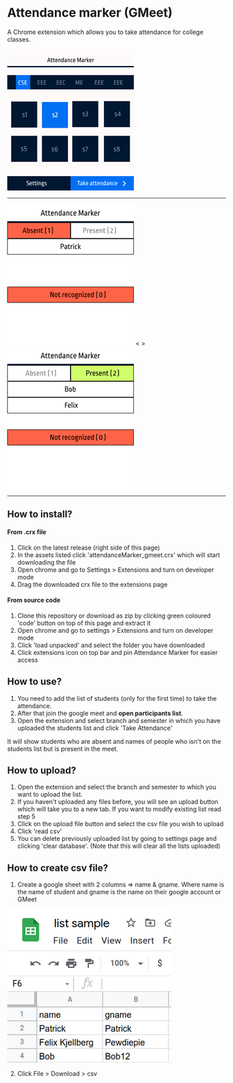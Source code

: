 # Attendance marker (GMeet)

A Chrome extension which allows you to take attendance for college classes.

![home](./assets/Home.jpg)
___

![result](./assets/absent.jpg) < > ![result](./assets/present.jpg) 
___
## How to install?
#### From .crx file
1. Click on the latest release (right side of this page)
2. In the assets listed click 'attendanceMarker_gmeet.crx' which will start downloading the file
3. Open chrome and go to Settings > Extensions and turn on developer mode
4. Drag the downloaded crx file to the extensions page
#### From source code
1. Clone this repository or download as zip by clicking green coloured 'code' button
on top of this page and extract it
2. Open chrome and go to settings > Extensions and turn on developer mode
3. Click 'load unpacked' and select the folder you have downloaded
4. Click extensions icon on top bar and pin Attendance Marker for easier access 
 
## How to use?

1. You need to add the list of students (only for the first time) to take the attendance.
2. After that join the google meet and **open participants list**.
3. Open the extension and select branch and semester in which you have uploaded the students list and click 'Take Attendance'

It will show students who are absent and names of people who isn't on the students list but is present in the meet.

## How to upload?

1. Open the extension and select the branch and semester to which you want to upload the list.
2. If you haven't uploaded any files before, you will see an upload button which will take you to a new tab. If you want to modify existing list read step 5
3. Click on the upload file button and select the csv file you wish to upload 
4. Click 'read csv'
5. You can delete previously uploaded list by going to settings page and clicking 'clear database'. (Note that this will clear all the lists uploaded)

## How to create csv file?

1. Create a google sheet with 2 columns ⇒ name & gname. Where name is the name of student and gname is the name on their google account or GMeet

![sample list](./assets/list_sample.jpg)

2. Click File > Download > csv
